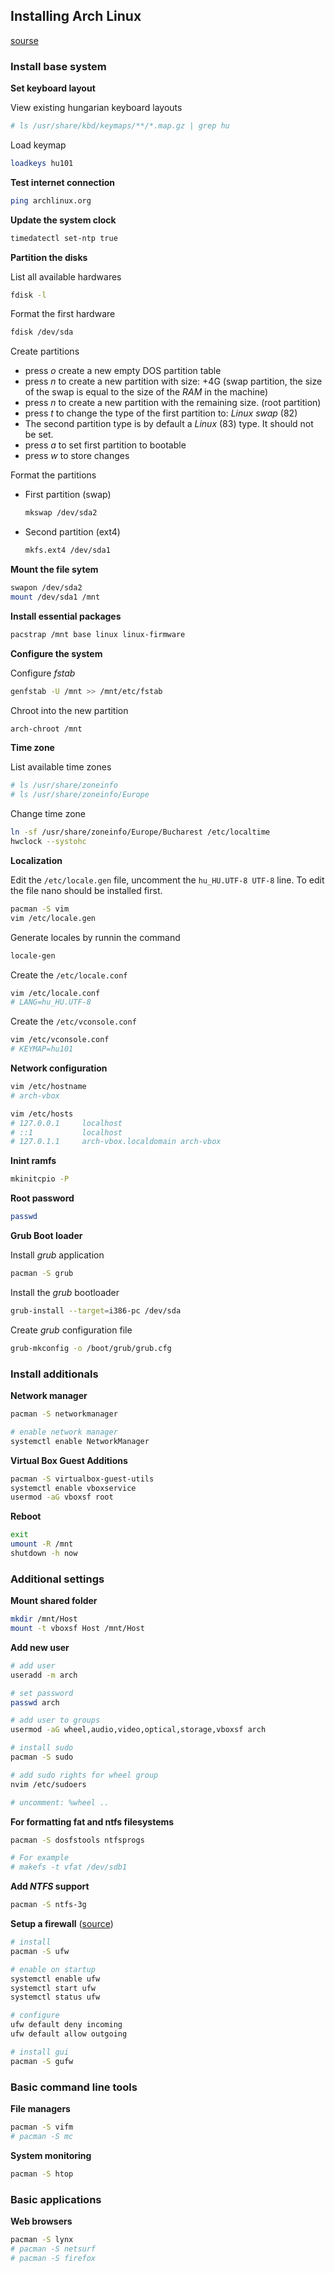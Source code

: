 ## Installing Arch Linux
[sourse](https://wiki.archlinux.org/index.php/Installation_guide#Boot_the_live_environment)

### Install base system

**Set keyboard layout**

View existing hungarian keyboard layouts
```bash
# ls /usr/share/kbd/keymaps/**/*.map.gz | grep hu
```

Load keymap
```bash
loadkeys hu101
```


**Test internet connection**
```bash
ping archlinux.org
```

**Update the system clock**
```bash
timedatectl set-ntp true
```

**Partition the disks**

List all available hardwares
```bash
fdisk -l
```

Format the first hardware
```bash
fdisk /dev/sda
```

Create partitions
- press *o* create a new empty DOS partition table
- press *n* to create a new partition with size: +4G (swap partition, the size of the swap is equal to the size of the *RAM* in the machine)
- press *n* to create a new partition with the remaining size. (root partition)
- press *t* to change the type of the first partition to: *Linux swap* (82)
- The second partition type is by default a *Linux* (83) type. It should not be set.
- press *a* to set first partition to bootable
- press *w* to store changes

Format the partitions
- First partition (swap)
    ```bash
    mkswap /dev/sda2
    ```

- Second partition (ext4)
    ```bash
    mkfs.ext4 /dev/sda1
    ```

**Mount the file sytem**
```bash
swapon /dev/sda2
mount /dev/sda1 /mnt
```

**Install essential packages**
```bash
pacstrap /mnt base linux linux-firmware
```

**Configure the system**

Configure *fstab*
```bash
genfstab -U /mnt >> /mnt/etc/fstab
```

Chroot into the new partition
```bash
arch-chroot /mnt
```

**Time zone**

List available time zones
```bash
# ls /usr/share/zoneinfo
# ls /usr/share/zoneinfo/Europe
```

Change time zone
```bash
ln -sf /usr/share/zoneinfo/Europe/Bucharest /etc/localtime
hwclock --systohc
```

**Localization**

Edit the `/etc/locale.gen` file, uncomment the `hu_HU.UTF-8 UTF-8` line. To edit the file nano should be installed first.
```bash
pacman -S vim
vim /etc/locale.gen
```
Generate locales by runnin the command
```bash
locale-gen
```

Create the `/etc/locale.conf`
```bash
vim /etc/locale.conf
# LANG=hu_HU.UTF-8
```

Create the `/etc/vconsole.conf`
```bash
vim /etc/vconsole.conf
# KEYMAP=hu101
```

**Network configuration**
```bash
vim /etc/hostname
# arch-vbox

vim /etc/hosts
# 127.0.0.1		localhost
# ::1			localhost
# 127.0.1.1		arch-vbox.localdomain arch-vbox
```

**Inint ramfs**
```bash
mkinitcpio -P
```

**Root password**
```bash
passwd
```

**Grub Boot loader**

Install *grub* application
```bash
pacman -S grub
```

Install the *grub* bootloader
```bash
grub-install --target=i386-pc /dev/sda
```

Create *grub* configuration file
```bash
grub-mkconfig -o /boot/grub/grub.cfg
```

### Install additionals

**Network manager**
```bash
pacman -S networkmanager

# enable network manager
systemctl enable NetworkManager
```

**Virtual Box Guest Additions**
```bash
pacman -S virtualbox-guest-utils
systemctl enable vboxservice
usermod -aG vboxsf root
```

**Reboot**
```bash
exit
umount -R /mnt
shutdown -h now
```

### Additional settings

**Mount shared folder**
```bash
mkdir /mnt/Host
mount -t vboxsf Host /mnt/Host
```

**Add new user**
```bash
# add user
useradd -m arch

# set password
passwd arch

# add user to groups
usermod -aG wheel,audio,video,optical,storage,vboxsf arch

# install sudo
pacman -S sudo

# add sudo rights for wheel group
nvim /etc/sudoers

# uncomment: %wheel ..
```

**For formatting fat and ntfs filesystems**
```bash
pacman -S dosfstools ntfsprogs

# For example
# makefs -t vfat /dev/sdb1
```

**Add *NTFS* support**
```bash
pacman -S ntfs-3g
```


**Setup a firewall** ([source](https://www.digitalocean.com/community/tutorials/how-to-setup-a-firewall-with-ufw-on-an-ubuntu-and-debian-cloud-server))
```bash
# install
pacman -S ufw

# enable on startup
systemctl enable ufw
systemctl start ufw
systemctl status ufw

# configure
ufw default deny incoming
ufw default allow outgoing

# install gui
pacman -S gufw
```

### Basic command line tools

**File managers**
```bash
pacman -S vifm
# pacman -S mc
```

**System monitoring**
```bash
pacman -S htop
```
### Basic applications

**Web browsers**
```bash
pacman -S lynx
# pacman -S netsurf
# pacman -S firefox
```
